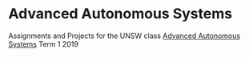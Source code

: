 # Advanced Autonomous Systems
Assignments and Projects for the UNSW class [Advanced Autonomous Systems](https://www.handbook.unsw.edu.au/undergraduate/courses/2019/MTRN4010) Term 1 2019

